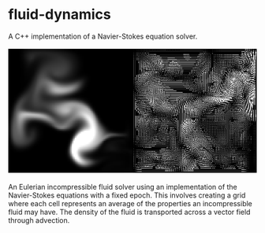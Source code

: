 # fluid-dynamics
A C++ implementation of a Navier-Stokes equation solver.
<br/><br/>
<img src="navier-stokes-solver.png"/>
<br/><br/>
An Eulerian incompressible fluid solver using an implementation of the Navier-Stokes equations with a fixed epoch.
This involves creating a grid where each cell represents an average of the properties an incompressible fluid may have. The density of the fluid is transported across a vector field through advection.
